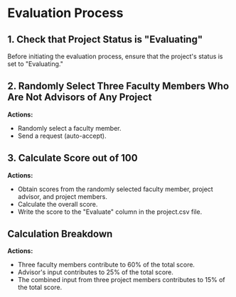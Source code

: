 # Evaluation Process

## 1. Check that Project Status is "Evaluating"

Before initiating the evaluation process, ensure that the project's status is set to "Evaluating."

## 2. Randomly Select Three Faculty Members Who Are Not Advisors of Any Project

**Actions:**
- Randomly select a faculty member.
- Send a request (auto-accept).

## 3. Calculate Score out of 100

**Actions:**
- Obtain scores from the randomly selected faculty member, project advisor, and project members.
- Calculate the overall score.
- Write the score to the "Evaluate" column in the project.csv file.

## Calculation Breakdown

**Actions:**
- Three faculty members contribute to 60% of the total score.
- Advisor's input contributes to 25% of the total score.
- The combined input from three project members contributes to 15% of the total score.